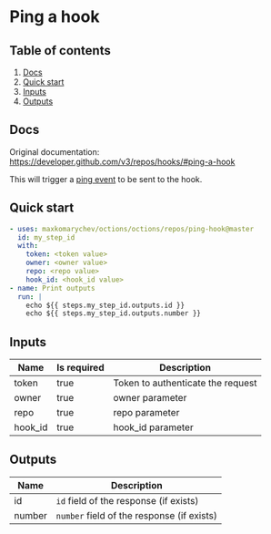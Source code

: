 # Ping a hook

## Table of contents

1. [Docs](#docs)
1. [Quick start](#quick-start)
1. [Inputs](#inputs)
1. [Outputs](#outputs)

<a name="quick-start" ></a>
## Docs

Original documentation: https://developer.github.com/v3/repos/hooks/#ping-a-hook

This will trigger a [ping event](https://developer.github.com/webhooks/#ping-event) to be sent to the hook.


<a name="quick start" ></a>
## Quick start

```yaml
- uses: maxkomarychev/octions/octions/repos/ping-hook@master
  id: my_step_id
  with:
    token: <token value>
    owner: <owner value>
    repo: <repo value>
    hook_id: <hook_id value>
- name: Print outputs
  run: |
    echo ${{ steps.my_step_id.outputs.id }}
    echo ${{ steps.my_step_id.outputs.number }}
```


<a name="inputs" ></a>
## Inputs

| Name | Is required | Description |
|---|---|---|
|token|true|Token to authenticate the request
|owner|true|owner parameter
|repo|true|repo parameter
|hook_id|true|hook_id parameter

<a name="outputs" ></a>
## Outputs

| Name | Description |
|---|---|
|id|`id` field of the response (if exists)|
|number|`number` field of the response (if exists)|

